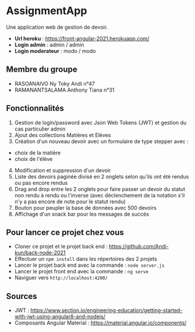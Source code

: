 # AssignmentApp
Une application web de gestion de devoir.
* **Url heroku** : https://front-angular-2021.herokuapp.com/
* **Login admin** : admin / admin
* **Login moderateur** : modo / modo

## Membre du groupe
* RASOANAIVO Ny Toky Andi n°47
* RAMANANTSALAMA Anthony Tiana  n°31

## Fonctionnalités
1. Gestion de login/password avec Json Web Tokens (JWT) et gestion du cas particulier admin
2. Ajout des collections Matières et Elèves
3. Création d'un nouveau devoir avec un formulaire de type stepper avec :
* choix de la matière
* choix de l'élève
4. Modification et suppression d'un devoir
5. Liste des devoirs paginée divisé en 2 onglets selon qu'ils ont été rendus ou pas encore rendus
6. Drag and drop entre les 2 onglets pour faire passer un devoir du statut non rendu à rendu ou l'inverse (avec déclenchement de la notation s'il n'y a pas encore de note pour le statut rendu)
7. Bouton pour peupler la base de données avec 500 devoirs
8. Affichage d'un snack bar pour les messages de succès

## Pour lancer ce projet chez vous 

* Cloner ce projet et le projet back end : https://github.com/Andi-kun/back-node-2021
* Effectuer un `npm install` dans les répertoires des 2 projets
* Lancer le projet back end avec la commande : `node server.js`
* Lancer le projet front end avec la commande : `ng serve`
* Naviguer vers `http://localhost:4200/`

## Sources 
* JWT : https://www.section.io/engineering-education/getting-started-with-jwt-using-angular8-and-nodejs/
* Composants Angular Material : https://material.angular.io/components/
